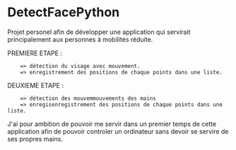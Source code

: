 # DetectFacePython
 

 Projet personel afin de développer une application qui servirait principalement aux personnes à mobilités réduite.


PREMIERE ETAPE : 

        => détection du visage avec mouvement.
        => enregistrement des positions de chaque points dans une liste.

DEUXIEME ETAPE :

        => détection des mouvemmouvements des mains
        => enregisenregistrement des positions de chaque points dans une liste.

J'ai pour ambition de pouvoir me servir dans un premier temps de cette application afin de pouvoir controler un ordinateur sans devoir se servire de ses propres mains.
